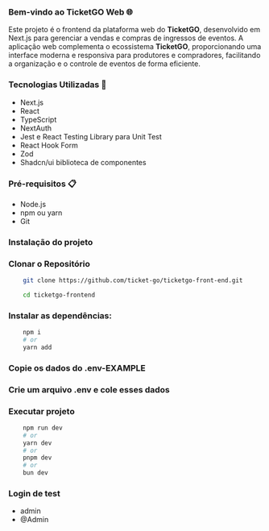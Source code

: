 ### Bem-vindo ao TicketGO Web 🌐

Este projeto é o frontend da plataforma web do <strong>TicketGO</strong>, desenvolvido em Next.js para gerenciar a vendas e compras de ingressos de eventos. A aplicação web complementa o ecossistema <strong>TicketGO</strong>, proporcionando uma interface moderna e responsiva para produtores e compradores, facilitando a organização e o controle de eventos de forma eficiente.

### Tecnologias Utilizadas 🔧

- Next.js
- React
- TypeScript
- NextAuth
- Jest e React Testing Library para Unit Test
- React Hook Form
- Zod
- Shadcn/ui biblioteca de componentes

### Pré-requisitos 📋

- Node.js
- npm ou yarn
- Git

### Instalação do projeto

### Clonar o Repositório

```bash
    git clone https://github.com/ticket-go/ticketgo-front-end.git

    cd ticketgo-frontend
```

### Instalar as dependências:

```bash
    npm i
    # or
    yarn add

```

### Copie os dados do .env-EXAMPLE

### Crie um arquivo .env e cole esses dados

### Executar projeto

```bash
    npm run dev
    # or
    yarn dev
    # or
    pnpm dev
    # or
    bun dev
```

### Login de test

 - admin
 - @Admin

